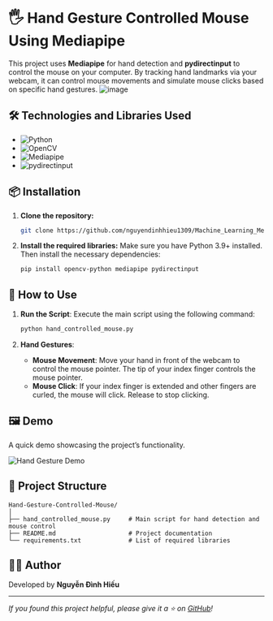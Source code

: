 
# 🖐️ Hand Gesture Controlled Mouse Using Mediapipe

This project uses **Mediapipe** for hand detection and **pydirectinput** to control the mouse on your computer. By tracking hand landmarks via your webcam, it can control mouse movements and simulate mouse clicks based on specific hand gestures.
![image](https://github.com/user-attachments/assets/617da427-e7d2-4672-a4f1-4b23760ef7ea)

## 🛠️ Technologies and Libraries Used
- ![Python](https://img.shields.io/badge/Python-3.9-blue.svg)
- ![OpenCV](https://img.shields.io/badge/OpenCV-4.5.3-blue.svg) 
- ![Mediapipe](https://img.shields.io/badge/Mediapipe-0.8.7-green.svg)
- ![pydirectinput](https://img.shields.io/badge/pydirectinput-1.0.4-orange.svg)

## 📦 Installation

1. **Clone the repository:**
   ```bash
   git clone https://github.com/nguyendinhhieu1309/Machine_Learning_Mediapipe.git
   ```

2. **Install the required libraries:**
   Make sure you have Python 3.9+ installed. Then install the necessary dependencies:
   ```bash
   pip install opencv-python mediapipe pydirectinput
   ```

## 🚀 How to Use

1. **Run the Script**: 
   Execute the main script using the following command:
   ```bash
   python hand_controlled_mouse.py
   ```

2. **Hand Gestures**:
   - **Mouse Movement**: Move your hand in front of the webcam to control the mouse pointer. The tip of your index finger controls the mouse pointer.
   - **Mouse Click**: If your index finger is extended and other fingers are curled, the mouse will click. Release to stop clicking.

## 🖼️ Demo

A quick demo showcasing the project’s functionality.

![Hand Gesture Demo](https://github.com/user-attachments/assets/demo.gif)

## 📂 Project Structure

```
Hand-Gesture-Controlled-Mouse/
│
├── hand_controlled_mouse.py     # Main script for hand detection and mouse control
├── README.md                    # Project documentation
└── requirements.txt             # List of required libraries
```

## 🧑‍💻 Author
Developed by **Nguyễn Đình Hiếu**

---

_If you found this project helpful, please give it a ⭐ on [GitHub](https://github.com/nguyendinhhieu1309/Machine_Learning_Mediapipe.git)!_
